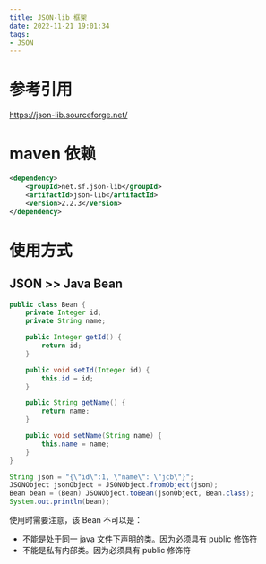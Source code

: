 ```yaml
---
title: JSON-lib 框架
date: 2022-11-21 19:01:34
tags:
- JSON
---
```


# 参考引用

https://json-lib.sourceforge.net/


# maven 依赖

```xml
<dependency>
    <groupId>net.sf.json-lib</groupId>
    <artifactId>json-lib</artifactId>
    <version>2.2.3</version>
</dependency>
```


# 使用方式


## JSON >> Java Bean

```java
public class Bean {
    private Integer id;
    private String name;

    public Integer getId() {
        return id;
    }

    public void setId(Integer id) {
        this.id = id;
    }

    public String getName() {
        return name;
    }

    public void setName(String name) {
        this.name = name;
    }
}
```

```java
String json = "{\"id\":1, \"name\": \"jcb\"}";
JSONObject jsonObject = JSONObject.fromObject(json);
Bean bean = (Bean) JSONObject.toBean(jsonObject, Bean.class);
System.out.println(bean);
```


使用时需要注意，该 Bean 不可以是：

- 不能是处于同一 java 文件下声明的类。因为必须具有 public 修饰符
- 不能是私有内部类。因为必须具有 public 修饰符
